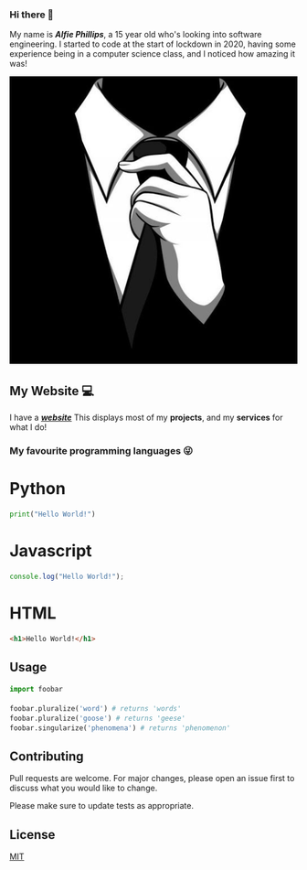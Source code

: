 ### Hi there 👋

My name is ***Alfie Phillips***, a 15 year old who's looking into software engineering. I started to code at the start of lockdown in 2020, having some experience being in a computer science class, and I noticed how amazing it was!

![You can reference me from this profile picture](/assets/images/pic1.jpg)

## My Website 💻

I have a ***[website](https://www.alfiephillips.com)***
This displays most of my **projects**, and my **services** for what I do!

### My favourite programming languages 😜

# Python

```python
print("Hello World!")
```
# Javascript

```javascript
console.log("Hello World!");
```

# HTML

```html
<h1>Hello World!</h1>
```


## Usage

```python
import foobar

foobar.pluralize('word') # returns 'words'
foobar.pluralize('goose') # returns 'geese'
foobar.singularize('phenomena') # returns 'phenomenon'
```

## Contributing
Pull requests are welcome. For major changes, please open an issue first to discuss what you would like to change.

Please make sure to update tests as appropriate.

## License
[MIT](https://choosealicense.com/licenses/mit/)
